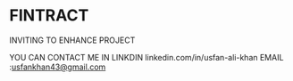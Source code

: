 # FINTRACT
INVITING TO ENHANCE PROJECT

YOU CAN CONTACT ME IN LINKDIN  linkedin.com/in/usfan-ali-khan
EMAIL :usfankhan43@gmail.com  
